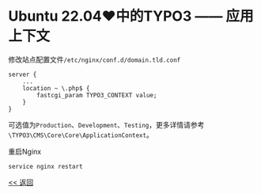 # Ubuntu 22.04♥中的TYPO3 —— 应用上下文

修改站点配置文件`/etc/nginx/conf.d/domain.tld.conf`

    server {
        ...
        location ~ \.php$ {
            fastcgi_param TYPO3_CONTEXT value;
        }
    }

可选值为`Production`、`Development`、`Testing`，更多详情请参考`\TYPO3\CMS\Core\Core\ApplicationContext`。

重启Nginx

    service nginx restart

[<< 返回](../README.md)